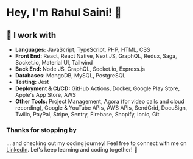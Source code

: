


# Hey, I'm Rahul Saini! 👋


## 🚀 I work with

- **Languages:** JavaScript, TypeScript, PHP, HTML, CSS
- **Front End:** React, React Native, Next JS, GraphQL, Redux, Saga, Socket.io, Material UI, Tailwind
- **Back End:** Node JS, GraphQL, Socket.io, Express.js
- **Databases:** MongoDB, MySQL, PostgreSQL
- **Testing:** Jest
- **Deployment & CI/CD:** GitHub Actions, Docker, Google Play Store, Apple's App Store, AWS
- **Other Tools:** Project Management, Agora (for video calls and cloud recording), Google & YouTube APIs, AWS APIs, SendGrid, DocuSign, Twilio, PayPal, Stripe, Sentry, Firebase, Shopify, Ionic, Git


 

### Thanks for stopping by
 ... and checking out my coding journey! Feel free to connect with me on [LinkedIn](https://www.linkedin.com/in/rahul-saini-profile/). Let's keep learning and coding together! 🚀

